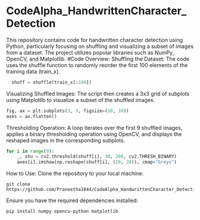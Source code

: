 # CodeAlpha_HandwrittenCharacter_Detection

This repository contains code for handwritten character detection using Python, particularly focusing on shuffling and visualizing a subset of images from a dataset. The project utilizes popular libraries such as NumPy, OpenCV, and Matplotlib.
#Code Overview:
Shuffling the Dataset:
The code uses the shuffle function to randomly reorder the first 100 elements of the training data (train_x).
 ```python
   shuff = shuffle(train_x[:100])
```
Visualizing Shuffled Images:
The script then creates a 3x3 grid of subplots using Matplotlib to visualize a subset of the shuffled images.
```python 
fig, ax = plt.subplots(3, 3, figsize=(10, 10))
axes = ax.flatten()
```

Thresholding Operation:
A loop iterates over the first 9 shuffled images, applies a binary thresholding operation using OpenCV, and displays the reshaped images in the corresponding subplots.
```python
for i in range(9):
    _, shu = cv2.threshold(shuff[i], 30, 200, cv2.THRESH_BINARY)
    axes[i].imshow(np.reshape(shuff[i], (28, 28)), cmap="Greys")
```

How to Use:
Clone the repository to your local machine:
```
git clone https://github.com/Praneetha1844/CodeAlpha_HandwrittenCharacter_Detection.git
```
Ensure you have the required dependencies installed:
```
pip install numpy opencv-python matplotlib
```

